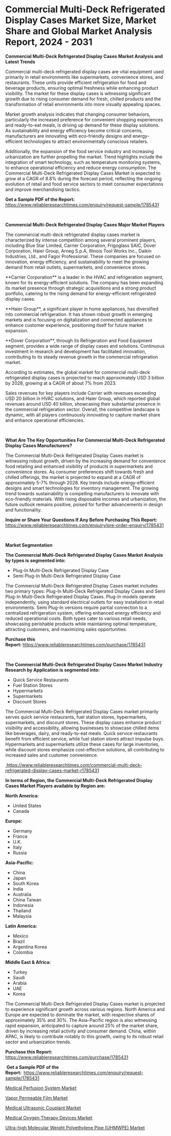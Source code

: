 <p><h1>Commercial Multi-Deck Refrigerated Display Cases Market Size, Market Share and Global Market Analysis Report, 2024 - 2031</h1></p><p><strong>Commercial Multi-Deck Refrigerated Display Cases Market Analysis and Latest Trends</strong></p>
<p><p>Commercial multi-deck refrigerated display cases are vital equipment used primarily in retail environments like supermarkets, convenience stores, and restaurants. These units provide efficient refrigeration for food and beverage products, ensuring optimal freshness while enhancing product visibility. The market for these display cases is witnessing significant growth due to rising consumer demand for fresh, chilled products and the transformation of retail environments into more visually appealing spaces.</p><p>Market growth analysis indicates that changing consumer behaviors, particularly the increased preference for convenient shopping experiences and ready-to-eat meals, is driving up demand for these display solutions. As sustainability and energy efficiency become critical concerns, manufacturers are innovating with eco-friendly designs and energy-efficient technologies to attract environmentally conscious retailers.</p><p>Additionally, the expansion of the food service industry and increasing urbanization are further propelling the market. Trend highlights include the integration of smart technology, such as temperature monitoring systems, to enhance operational efficiency and reduce energy consumption. The Commercial Multi-Deck Refrigerated Display Cases Market is expected to grow at a CAGR of 8.8% during the forecast period, reflecting the ongoing evolution of retail and food service sectors to meet consumer expectations and improve merchandising tactics.</p></p>
<p><strong>Get a Sample PDF of the Report:&nbsp;</strong> <a href="https://www.reliableresearchtimes.com/enquiry/request-sample/1785431?utm_campaign=1430&utm_medium=2&utm_source=Github&utm_content=ia&utm_term=13102024&utm_id=commercial-multi-deck-refrigerated-display-cases">https://www.reliableresearchtimes.com/enquiry/request-sample/1785431</a></p>
<p>&nbsp;</p>
<p><strong>Commercial Multi-Deck Refrigerated Display Cases Major Market Players</strong></p>
<p><p>The commercial multi-deck refrigerated display cases market is characterized by intense competition among several prominent players, including Blue Star Limited, Carrier Corporation, Frigoglass SAIC, Dover Corporation, Haier Group, Arneg S.p.A, Illinois Tool Works Inc., Daikin Industries, Ltd., and Fagor Professional. These companies are focused on innovation, energy efficiency, and sustainability to meet the growing demand from retail outlets, supermarkets, and convenience stores.</p><p>**Carrier Corporation** is a leader in the HVAC and refrigeration segment, known for its energy-efficient solutions. The company has been expanding its market presence through strategic acquisitions and a strong product portfolio, catering to the rising demand for energy-efficient refrigerated display cases.</p><p>**Haier Group**, a significant player in home appliances, has diversified into commercial refrigeration. It has shown robust growth in emerging markets and is focusing on digitalization and connected appliances to enhance customer experience, positioning itself for future market expansion.</p><p>**Dover Corporation**, through its Refrigeration and Food Equipment segment, provides a wide range of display cases and solutions. Continuous investment in research and development has facilitated innovation, contributing to its steady revenue growth in the commercial refrigeration market.</p><p>According to estimates, the global market for commercial multi-deck refrigerated display cases is projected to reach approximately USD 3 billion by 2028, growing at a CAGR of about 7% from 2023. </p><p>Sales revenues for key players include Carrier with revenues exceeding USD 20 billion in HVAC solutions, and Haier Group, which reported global revenues around USD 40 billion, showcasing their substantial presence in the commercial refrigeration sector. Overall, the competitive landscape is dynamic, with all players continuously innovating to capture market share and enhance operational efficiencies.</p></p>
<p>&nbsp;</p>
<p><strong>What Are The Key Opportunities For Commercial Multi-Deck Refrigerated Display Cases Manufacturers?</strong></p>
<p><p>The Commercial Multi-Deck Refrigerated Display Cases market is witnessing robust growth, driven by the increasing demand for convenience food retailing and enhanced visibility of products in supermarkets and convenience stores. As consumer preferences shift towards fresh and chilled offerings, the market is projected to expand at a CAGR of approximately 5-7% through 2028. Key trends include energy-efficient designs and smart technologies for inventory management. The growing trend towards sustainability is compelling manufacturers to innovate with eco-friendly materials. With rising disposable incomes and urbanization, the future outlook remains positive, poised for further advancements in design and functionality.</p></p>
<p><strong>Inquire or Share Your Questions If Any Before Purchasing This Report:</strong> <a href="https://www.reliableresearchtimes.com/enquiry/pre-order-enquiry/1785431?utm_campaign=1430&utm_medium=2&utm_source=Github&utm_content=ia&utm_term=13102024&utm_id=commercial-multi-deck-refrigerated-display-cases">https://www.reliableresearchtimes.com/enquiry/pre-order-enquiry/1785431</a></p>
<p>&nbsp;</p>
<p><strong>Market Segmentation</strong></p>
<p><strong>The Commercial Multi-Deck Refrigerated Display Cases Market Analysis by types is segmented into:</strong></p>
<p><ul><li>Plug-In Multi-Deck Refrigerated Display Case</li><li>Semi Plug-In Multi-Deck Refrigerated Display Case</li></ul></p>
<p><p>The Commercial Multi-Deck Refrigerated Display Cases market includes two primary types: Plug-In Multi-Deck Refrigerated Display Cases and Semi Plug-In Multi-Deck Refrigerated Display Cases. Plug-In models operate independently, using standard electrical outlets for easy installation in retail environments. Semi Plug-In versions require partial connection to a centralized refrigeration system, offering enhanced energy efficiency and reduced operational costs. Both types cater to various retail needs, showcasing perishable products while maintaining optimal temperature, attracting customers, and maximizing sales opportunities.</p></p>
<p><strong>Purchase this Report:&nbsp;</strong><a href="https://www.reliableresearchtimes.com/purchase/1785431?utm_campaign=1430&utm_medium=2&utm_source=Github&utm_content=ia&utm_term=13102024&utm_id=commercial-multi-deck-refrigerated-display-cases">https://www.reliableresearchtimes.com/purchase/1785431</a></p>
<p>&nbsp;</p>
<p><strong>The Commercial Multi-Deck Refrigerated Display Cases Market Industry Research by Application is segmented into:</strong></p>
<p><ul><li>Quick Service Restaurants</li><li>Fuel Station Stores</li><li>Hypermarkets</li><li>Supermarkets</li><li>Discount Stores</li></ul></p>
<p><p>The Commercial Multi-Deck Refrigerated Display Cases market primarily serves quick service restaurants, fuel station stores, hypermarkets, supermarkets, and discount stores. These display cases enhance product visibility and accessibility, allowing businesses to showcase chilled items like beverages, dairy, and ready-to-eat meals. Quick service restaurants benefit from efficient service, while fuel station stores attract impulse buys. Hypermarkets and supermarkets utilize these cases for large inventories, while discount stores emphasize cost-effective solutions, all contributing to increased sales and customer convenience.</p></p>
<p><a href="https://www.reliableresearchtimes.com/commercial-multi-deck-refrigerated-display-cases-market-r1785431?utm_campaign=1430&utm_medium=2&utm_source=Github&utm_content=ia&utm_term=13102024&utm_id=commercial-multi-deck-refrigerated-display-cases">&nbsp;https://www.reliableresearchtimes.com/commercial-multi-deck-refrigerated-display-cases-market-r1785431</a></p>
<p><strong>In terms of Region, the Commercial Multi-Deck Refrigerated Display Cases Market Players available by Region are:</strong></p>
<p>
    <p> <strong> North America: </strong>
        <ul>
            <li>United States</li>
            <li>Canada</li>
        </ul>
        </p> 
    <p> <strong> Europe: </strong>
        <ul>
            <li>Germany</li>
            <li>France</li>
            <li>U.K.</li>
            <li>Italy</li>
            <li>Russia</li>
        </ul>
        </p> 
    <p> <strong> Asia-Pacific: </strong>
        <ul>
            <li>China</li>
            <li>Japan</li>
            <li>South Korea</li>
            <li>India</li>
            <li>Australia</li>
            <li>China Taiwan</li>
            <li>Indonesia</li>
            <li>Thailand</li>
            <li>Malaysia</li>
        </ul>
        </p> 
    <p> <strong> Latin America: </strong>
        <ul>
            <li>Mexico</li>
            <li>Brazil</li>
            <li>Argentina Korea</li>
            <li>Colombia</li>
        </ul>
        </p> 
    <p> <strong> Middle East & Africa: </strong>
        <ul>
            <li>Turkey</li>
            <li>Saudi</li>
            <li>Arabia</li>
            <li>UAE</li>
            <li>Korea</li>
        </ul>
    </p>
    </p>
<p><p>The Commercial Multi-Deck Refrigerated Display Cases market is projected to experience significant growth across various regions. North America and Europe are expected to dominate the market, with respective shares of approximately 35% and 30%. The Asia-Pacific region is also witnessing rapid expansion, anticipated to capture around 25% of the market share, driven by increasing retail activity and consumer demand. China, within APAC, is likely to contribute notably to this growth, owing to its robust retail sector and urbanization trends.</p></p>
<p><strong>Purchase this Report: </strong><a href="https://www.reliableresearchtimes.com/purchase/1785431?utm_campaign=1430&utm_medium=2&utm_source=Github&utm_content=ia&utm_term=13102024&utm_id=commercial-multi-deck-refrigerated-display-cases">https://www.reliableresearchtimes.com/purchase/1785431</a></p>
<p>&nbsp;<strong>Get a Sample PDF of the Report:&nbsp;&nbsp;</strong><a href="https://www.reliableresearchtimes.com/enquiry/request-sample/1785431?utm_campaign=1430&utm_medium=2&utm_source=Github&utm_content=ia&utm_term=13102024&utm_id=commercial-multi-deck-refrigerated-display-cases">https://www.reliableresearchtimes.com/enquiry/request-sample/1785431</a></p>
<p><strong></strong></p>
<p><p><a href="https://www.linkedin.com/pulse/market-dynamics-future-trends-global-medical-perfusion-system-yjfne?utm_campaign=1430&utm_medium=2&utm_source=Github&utm_content=ia&utm_term=13102024&utm_id=commercial-multi-deck-refrigerated-display-cases">Medical Perfusion System Market</a></p><p><a href="https://www.linkedin.com/pulse/vapor-permeable-film-market-evolution-key-trends-regional-dynamics-ywvtf?utm_campaign=1430&utm_medium=2&utm_source=Github&utm_content=ia&utm_term=13102024&utm_id=commercial-multi-deck-refrigerated-display-cases">Vapor Permeable Film Market</a></p><p><a href="https://www.linkedin.com/pulse/global-medical-ultrasonic-couplant-industry-analysis-share-gccte?utm_campaign=1430&utm_medium=2&utm_source=Github&utm_content=ia&utm_term=13102024&utm_id=commercial-multi-deck-refrigerated-display-cases">Medical Ultrasonic Couplant Market</a></p><p><a href="https://www.linkedin.com/pulse/medical-oxygen-therapy-devices-market2024-2031-industry-tqxne?utm_campaign=1430&utm_medium=2&utm_source=Github&utm_content=ia&utm_term=13102024&utm_id=commercial-multi-deck-refrigerated-display-cases">Medical Oxygen Therapy Devices Market</a></p><p><a href="https://www.linkedin.com/pulse/ultra-high-molecular-weight-polyethylene-pipe-uhmwpe-market-yefvf?utm_campaign=1430&utm_medium=2&utm_source=Github&utm_content=ia&utm_term=13102024&utm_id=commercial-multi-deck-refrigerated-display-cases">Ultra-high Molecular Weight Polyethylene Pipe (UHMWPE) Market</a></p></p>